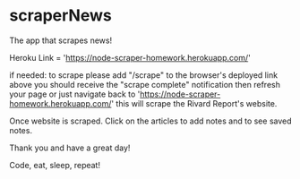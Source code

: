 # scraperNews
The app that scrapes news!

Heroku Link = 'https://node-scraper-homework.herokuapp.com/'

if needed:
to scrape please add "/scrape" to the browser's deployed link above 
you should receive the "scrape complete" notification 
then
refresh your page or just navigate back to 'https://node-scraper-homework.herokuapp.com/'
this will scrape the Rivard Report's website.  

Once website is scraped. Click on the articles to add notes and to see saved notes.

Thank you and have a great day!

Code, eat, sleep, repeat!